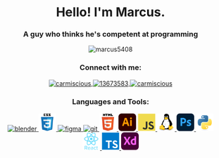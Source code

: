 
<h1 align="center">Hello! I'm Marcus.</h1>
<h3 align="center">A guy who thinks he's competent at programming</h3>
<p align="center">
    <img src="https://komarev.com/ghpvc/?username=marcus5408&label=Profile%20views&color=0e75b6&style=flat" alt="marcus5408">
</p>
<h3 align="center">Connect with me:</h3>
<p align="center">
    <a href="https://twitter.com/carmiscious" target="blank">
        <img align="center" src="https://raw.githubusercontent.com/rahuldkjain/github-profile-readme-generator/master/src/images/icons/Social/twitter.svg" alt="carmiscious" height="30" width="40" />
    </a>
    <a href="https://stackoverflow.com/users/13673583" target="blank">
        <img align="center" src="https://raw.githubusercontent.com/rahuldkjain/github-profile-readme-generator/master/src/images/icons/Social/stack-overflow.svg" alt="13673583" height="30" width="40" />
    </a>
    <a href="https://instagram.com/carmiscious" target="blank">
        <img align="center" src="https://raw.githubusercontent.com/rahuldkjain/github-profile-readme-generator/master/src/images/icons/Social/instagram.svg" alt="carmiscious" height="30" width="40" />
    </a>
</p>
<h3 align="center">Languages and Tools:</h3>
    <p align="center">
        <a href="https://www.blender.org/" target="_blank" rel="noreferrer">
            <img src="https://download.blender.org/branding/community/blender_community_badge_white.svg" alt="blender" width="40" height="40"/>
        </a>
        <a href="https://www.w3schools.com/css/" target="_blank" rel="noreferrer">
            <img src="https://raw.githubusercontent.com/devicons/devicon/master/icons/css3/css3-original-wordmark.svg" alt="css3" width="40" height="40"/>
        </a>
        <a href="https://www.figma.com/" target="_blank" rel="noreferrer">
            <img src="https://www.vectorlogo.zone/logos/figma/figma-icon.svg" alt="figma" width="40" height="40"/>
        </a>
        <a href="https://git-scm.com/" target="_blank" rel="noreferrer">
            <img src="https://www.vectorlogo.zone/logos/git-scm/git-scm-icon.svg" alt="git" width="40" height="40"/>
        </a>
        <a href="https://www.w3.org/html/" target="_blank" rel="noreferrer">
            <img src="https://raw.githubusercontent.com/devicons/devicon/master/icons/html5/html5-original-wordmark.svg" alt="html5" width="40" height="40"/> 
        </a>
        <a href="https://www.adobe.com/in/products/illustrator.html" target="_blank" rel="noreferrer">
            <img src="https://raw.githubusercontent.com/Marcus5408/Marcus5408/b24af3f687ccf0e32daa4fd46dd9913cde11d9cb/assets/Illustrator.svg" alt="illustrator" width="40" height="40"/>
        </a>
        <a href="https://developer.mozilla.org/en-US/docs/Web/JavaScript" target="_blank" rel="noreferrer">
            <img src="https://raw.githubusercontent.com/devicons/devicon/master/icons/javascript/javascript-original.svg" alt="javascript" width="40" height="40"/>
        </a>
        <a href="https://www.linux.org/" target="_blank" rel="noreferrer">
            <img src="https://raw.githubusercontent.com/devicons/devicon/master/icons/linux/linux-original.svg" alt="linux" width="40" height="40"/>
        </a>
        <a href="https://www.photoshop.com/en" target="_blank" rel="noreferrer">
            <img src="https://raw.githubusercontent.com/Marcus5408/Marcus5408/b24af3f687ccf0e32daa4fd46dd9913cde11d9cb/assets/Photoshop.svg" alt="photoshop" width="40" height="40"/>
        </a>
        <a href="https://www.python.org" target="_blank" rel="noreferrer">
            <img src="https://raw.githubusercontent.com/devicons/devicon/master/icons/python/python-original.svg" alt="python" width="40" height="40"/>
        </a>
        <a href="https://reactjs.org/" target="_blank" rel="noreferrer">
            <img src="https://raw.githubusercontent.com/devicons/devicon/master/icons/react/react-original-wordmark.svg" alt="react" width="40" height="40"/>
        </a>
        <a href="https://www.typescriptlang.org/" target="_blank" rel="noreferrer">
            <img src="https://raw.githubusercontent.com/devicons/devicon/master/icons/typescript/typescript-original.svg" alt="typescript" width="40" height="40"/>
        </a>
        <a href="https://www.adobe.com/products/xd.html" target="_blank" rel="noreferrer">
            <img src="https://raw.githubusercontent.com/Marcus5408/Marcus5408/b24af3f687ccf0e32daa4fd46dd9913cde11d9cb/assets/XD.svg" alt="xd" width="40" height="40"/>
        </a>
    </p>
</h3>